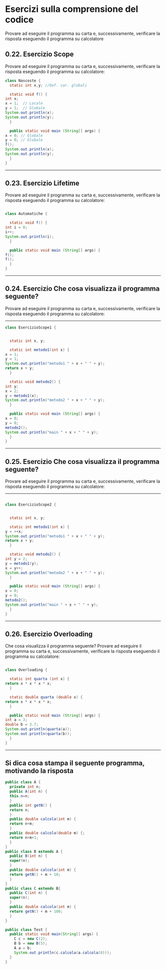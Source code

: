 # Esercizi sulla comprensione del codice

Provare ad eseguire il programma su carta e, successivamente, verificare la risposta eseguendo il programma su calcolatore

## 0.22. Esercizio Scope 

Provare ad eseguire il programma su carta e, successivamente, verificare la risposta eseguendo il programma su calcolatore:

```java
class Nascoste {
  static int x,y; //Def. var. globali

  static void f() {
int x;
x = 1;  // Locale
y = 1;  // Globale
System.out.println(x);
System.out.println(y);
  }

  public static void main (String[] args) {
x = 0; // Globale
y = 0; // Globale
f();
System.out.println(x);
System.out.println(y);
  }
}
```

---

## 0.23. Esercizio Lifetime 

Provare ad eseguire il programma su carta e, successivamente, verificare la risposta eseguendo il programma su calcolatore:

```java

class Automatiche {

  static void f() {
int i = 0;
i++;
System.out.println(i);
  }

  public static void main (String[] args) {
f();
f();
  }
}
```

---

## 0.24. Esercizio Che cosa visualizza il programma seguente?

Provare ad eseguire il programma su carta e, successivamente, verificare la risposta eseguendo il programma su calcolatore:

---

```java
class EsercizioScope1 {


  static int x, y;

  static int metodo1(int x) {
x = 1;
y = 1;
System.out.println("metodo1 " + x + " " + y);
return x + y;
  }

  static void metodo2() {
int y;
x = 2; 
y = metodo1(x);
System.out.println("metodo2 " + x + " " + y);
  }

  public static void main (String[] args) {
x = 0;
y = 0;
metodo2();
System.out.println("main " + x + " " + y);
  }
}
```

---

## 0.25. Esercizio Che cosa visualizza il programma seguente?

Provare ad eseguire il programma su carta e, successivamente, verificare la risposta eseguendo il programma su calcolatore:

---

```java

class EsercizioScope2 {


  static int x, y;

  static int metodo1(int x) {
y = ++x;
System.out.println("metodo1 " + x + " " + y);
return x + y;
  }

  static void metodo2() {
int y = 2;
y = metodo1(y);
x = y++; 
System.out.println("metodo2 " + x + " " + y);
  }

  public static void main (String[] args) {
x = 0;
y = 0;
metodo2();
System.out.println("main " + x + " " + y);
  }
}
```

---

## 0.26. Esercizio Overloading

Che cosa visualizza il programma seguente? Provare ad eseguire il programma su carta e, successivamente, verificare la risposta eseguendo il programma su calcolatore:

```java

class Overloading {

  static int quarta (int x) {
return x * x * x * x;
  }

  static double quarta (double x) {
return x * x * x * x;
  }

  public static void main (String[] args) {
int a = 3; 
double b = 3.7;
System.out.println(quarta(a));
System.out.println(quarta(b));
  }
}
```

---

## Si dica cosa stampa il seguente programma, motivando la risposta

```java
public class A {
  private int n;
  public A(int n) {
  this.n=n;
  }
  public int getN() {
  return n;
  }
  public double calcola(int m) {
  return n+m;
  }
  public double calcola(double m) {;
  return n+m+1;
  }
}
public class B extends A {
  public B(int n) {
  super(n);
  }
  public double calcola(int m) {
  return getN() + m + 10;
  }
}
public class C extends B{
  public C(int n) {
  super(n);
  }
  public double calcola(int m) {
  return getN() + m + 100;
  }
}

public class Test {
  public static void main(String[] args) {
    C c = new C(2);
    B b = new B(5);
    A a = b;
    System.out.println(c.calcola(a.calcola(0)));
  }
}
```
